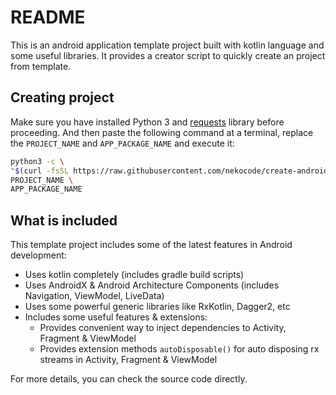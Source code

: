 # README

This is an android application template project built with kotlin language and some useful libraries. It provides a creator script to quickly create an project from template.

## Creating project

Make sure you have installed Python 3 and [requests](https://pypi.org/project/requests/) library before proceeding. And then paste the following command at a terminal, replace the `PROJECT_NAME` and `APP_PACKAGE_NAME` and execute it:

```sh
python3 -c \
"$(curl -fsSL https://raw.githubusercontent.com/nekocode/create-android-kotlin-app/master/create-android-kotlin-app.py)" \
PROJECT_NAME \
APP_PACKAGE_NAME
```

## What is included

This template project includes some of the latest features in Android development:

- Uses kotlin completely (includes gradle build scripts)
- Uses AndroidX & Android Architecture Components (includes Navigation, ViewModel, LiveData)
- Uses some powerful generic libraries like RxKotlin, Dagger2, etc
- Includes some useful features & extensions:
  - Provides convenient way to inject dependencies to Activity, Fragment & ViewModel
  - Provides extension methods `autoDisposable()` for auto disposing rx streams in Activity, Fragment & ViewModel

For more details, you can check the source code directly.
